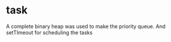 # task
A complete binary heap was used to make the priority queue. And setTImeout for scheduling the tasks
